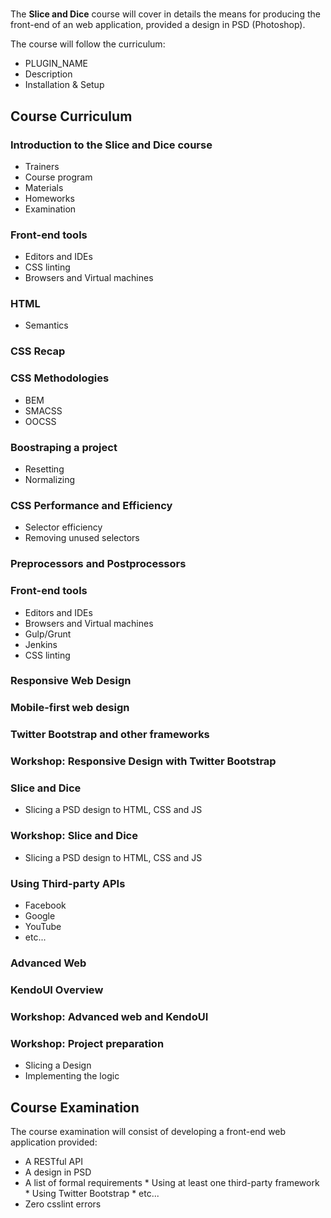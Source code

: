 # 
The **Slice and Dice** course will cover in details the means for producing the front-end of an web application, provided a design in PSD (Photoshop).

The course will follow the curriculum:

* PLUGIN_NAME
 * Description
 * Installation & Setup

##   Course Curriculum

###  Introduction to the **Slice and Dice** course

   *  Trainers
   *  Course program
   *  Materials
   *  Homeworks
   *  Examination

### Front-end tools
*  Editors and IDEs
*  CSS linting
*  Browsers and Virtual machines

### HTML 

*  Semantics

###  CSS Recap

### CSS Methodologies

   *  BEM
   *  SMACSS
   *  OOCSS

###  Boostraping a project

   *  Resetting
   *  Normalizing

###  CSS Performance and Efficiency

   *  Selector efficiency
   *  Removing unused selectors

###  Preprocessors and Postprocessors

###  Front-end tools

   *  Editors and IDEs
   *  Browsers and Virtual machines
   *  Gulp/Grunt
   *  Jenkins
   *  CSS linting

###  Responsive Web Design

###  Mobile-first web design

###  Twitter Bootstrap and other frameworks

###  Workshop: Responsive Design with Twitter Bootstrap

###  Slice and Dice

   *   Slicing a PSD design to HTML, CSS and JS

###  Workshop: Slice and Dice

   *   Slicing a PSD design to HTML, CSS and JS

### Using Third-party APIs

   *   Facebook
   *   Google
   *   YouTube
   *   etc...

###  Advanced Web

###  KendoUI Overview

###  Workshop: Advanced web and KendoUI

###  Workshop: Project preparation

   *   Slicing a Design
   *   Implementing the logic

##   Course Examination

The course examination will consist of developing a front-end web application provided:

   *   A RESTful API
   *   A design in PSD
   *   A list of formal requirements
      *  Using at least one third-party framework
      *  Using Twitter Bootstrap
      *  etc...
   *  Zero csslint errors

